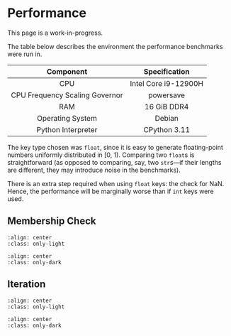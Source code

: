 # Performance

<div class="notice">This page is a work-in-progress.</div>

The table below describes the environment the performance benchmarks were run in.

| Component                      | Specification        |
| :----------------------------: | :------------------: |
| CPU                            | Intel Core i9-12900H |
| CPU Frequency Scaling Governor | powersave            |
| RAM                            | 16 GiB DDR4          |
| Operating System               | Debian               |
| Python Interpreter             | CPython 3.11         |

The key type chosen was `float`, since it is easy to generate floating-point numbers uniformly distributed in [0, 1).
Comparing two `float`s is straightforward (as opposed to comparing, say, two `str`s—if their lengths are different,
they may introduce noise in the benchmarks).

There is an extra step required when using `float` keys: the check for NaN. Hence, the performance will be marginally
worse than if `int` keys were used.

## Membership Check

```{image} _static/images/perf-__contains__-light.png
:align: center
:class: only-light
```

```{image} _static/images/perf-__contains__-dark.png
:align: center
:class: only-dark
```

## Iteration

```{image} _static/images/perf-__iter__-light.png
:align: center
:class: only-light
```

```{image} _static/images/perf-__iter__-dark.png
:align: center
:class: only-dark
```
